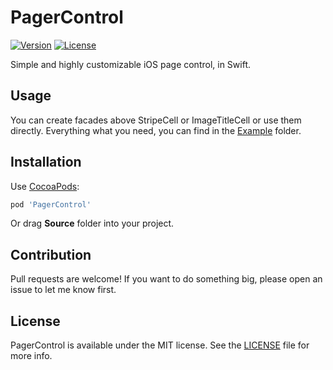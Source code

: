 # PagerControl

[![Version](https://img.shields.io/cocoapods/v/PagerControl.svg?style=flat)](http://cocoadocs.org/docsets/PagerControl/)
[![License](https://img.shields.io/cocoapods/l/PagerControl.svg?style=flat)](https://github.com/ElaWorkshop/PagerControl/blob/master/LICENSE)

Simple and highly customizable iOS page control, in Swift.



## Usage

You can create facades above StripeCell or ImageTitleCell or use them directly. Everything what you need, you can find in the [Example](https://github.com/Atimca/PagerControl/tree/master/Example/Example) folder.

## Installation

Use [CocoaPods](https://github.com/CocoaPods/CocoaPods):

```ruby
pod 'PagerControl'
```

Or drag **Source** folder into your project.

## Contribution

Pull requests are welcome! If you want to do something big, please open an issue to let me know first.

## License

PagerControl is available under the MIT license. See the [LICENSE](https://github.com/Atimca/PagerControl/blob/master/LICENSE) file for more info.
